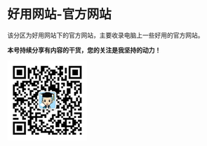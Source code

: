 # 好用网站-官方网站

该分区为好用网站下的官方网站，主要收录电脑上一些好用的官方网站。

**本号持续分享有内容的干货，您的关注是我坚持的动力！**

<img src="./../../../_assets/clip_image002.jpg" alt="img" style="zoom:33%;" />
